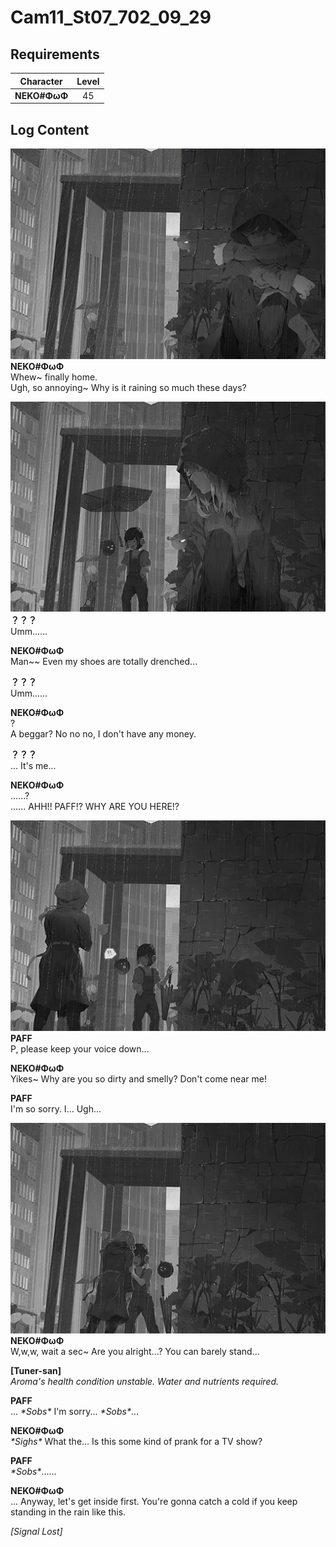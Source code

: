# Cam11_St07_702_09_29
## Requirements
| Character  |Level|
|------------|:---:|
|**NEKO#ΦωΦ**| 45  |

## Log Content
![nos0502.png](./attachments/nos0502.png)
**NEKO#ΦωΦ**<br>
Whew\~ finally home.<br>
Ugh, so annoying\~ Why is it raining so much these days?

![nos0503.png](./attachments/nos0503.png)
**？？？**<br>
Umm......

**NEKO#ΦωΦ**<br>
Man\~\~ Even my shoes are totally drenched...

**？？？**<br>
Umm......

**NEKO#ΦωΦ**<br>
?<br>
A beggar? No no no, I don't have any money.

**？？？**<br>
... It's me...

**NEKO#ΦωΦ**<br>
......?<br>
...... AHH!! PAFF!? WHY ARE YOU HERE!?

![nos0504.png](./attachments/nos0504.png)
**PAFF**<br>
P, please keep your voice down...

**NEKO#ΦωΦ**<br>
Yikes\~ Why are you so dirty and smelly? Don't come near me!

**PAFF**<br>
I'm so sorry. I... Ugh...

![nos0505.png](./attachments/nos0505.png)
**NEKO#ΦωΦ**<br>
W,w,w, wait a sec\~ Are you alright...? You can barely stand...

**[Tuner-san]**<br>
*Aroma's health condition unstable. Water and nutrients required.*

**PAFF**<br>
... *\*Sobs\** I'm sorry... *\*Sobs\**...

**NEKO#ΦωΦ**<br>
*\*Sighs\** What the... Is this some kind of prank for a TV show?

**PAFF**<br>
*\*Sobs\**......

**NEKO#ΦωΦ**<br>
... Anyway, let's get inside first. You're gonna catch a cold if you keep standing in the rain like this.

*[Signal Lost]*
